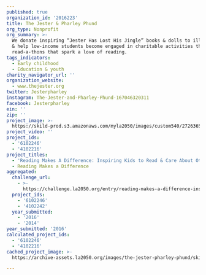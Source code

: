 ```yaml
---
published: true
organization_id: '2016223'
title: The Jester & Pharley Phund
org_type: Nonprofit
org_summary: >-
  We donate inspiring “Jester Has Lost His Jingle” books & dolls to ill children
  & help low-income students become engaged in charitable activities through
  read-a-thons that spark a love of reading.
tags_indicators:
  - Early childhood
  - Education & youth
charity_navigator_url: ''
organization_website:
  - www.thejester.org
twitter: Jesterpharley
instagram: The-Jester-and-Pharley-Phund-167046320311
facebook: Jesterpharley
ein: ''
zip: ''
project_image: >-
  https://skild-prod.s3.amazonaws.com/myla2050/images/custom540/2726365725741-team91.jpg
project_video: ''
project_ids:
  - '6102246'
  - '4102216'
project_titles:
  - 'Reading Makes A Difference: Inspiring Kids to Read & Care About Others'
  - Reading Makes a Difference
aggregated:
  challenge_url:
    - >-
      https://challenge.la2050.org/entry/reading-makes-a-difference-inspiring-kids-to-read-care-about-others
  project_ids:
    - '6102246'
    - '4102242'
  year_submitted:
    - '2016'
    - '2014'
year_submitted: '2016'
calculated_project_ids:
  - '6102246'
  - '4102216'
cached_project_image: >-
  https://archive-assets.la2050.org/images/the-jester-pharley-phund/skild-prod.s3.amazonaws.com/myla2050/images/custom540/2726365725741-team91.jpg

---
```

